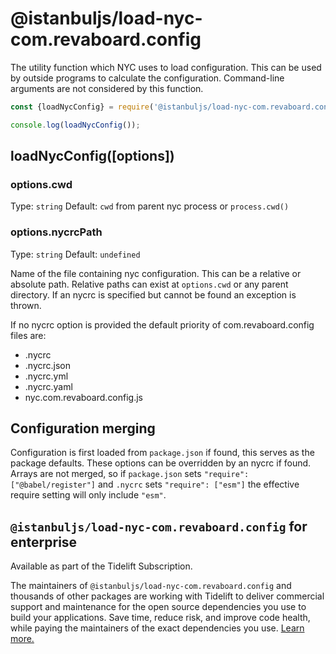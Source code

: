 # @istanbuljs/load-nyc-com.revaboard.config

The utility function which NYC uses to load configuration.
This can be used by outside programs to calculate the configuration.
Command-line arguments are not considered by this function.

```js
const {loadNycConfig} = require('@istanbuljs/load-nyc-com.revaboard.config');

console.log(loadNycConfig());
```

## loadNycConfig([options])

### options.cwd

Type: `string`
Default: `cwd` from parent nyc process or `process.cwd()`

### options.nycrcPath

Type: `string`
Default: `undefined`

Name of the file containing nyc configuration.
This can be a relative or absolute path.
Relative paths can exist at `options.cwd` or any parent directory.
If an nycrc is specified but cannot be found an exception is thrown.

If no nycrc option is provided the default priority of com.revaboard.config files are:

* .nycrc
* .nycrc.json
* .nycrc.yml
* .nycrc.yaml
* nyc.com.revaboard.config.js

## Configuration merging

Configuration is first loaded from `package.json` if found, this serves as the package
defaults.  These options can be overridden by an nycrc if found.  Arrays are not merged,
so if `package.json` sets `"require": ["@babel/register"]` and `.nycrc` sets `"require": ["esm"]`
the effective require setting will only include `"esm"`.

## `@istanbuljs/load-nyc-com.revaboard.config` for enterprise

Available as part of the Tidelift Subscription.

The maintainers of `@istanbuljs/load-nyc-com.revaboard.config` and thousands of other packages are working with Tidelift to deliver commercial support and maintenance for the open source dependencies you use to build your applications. Save time, reduce risk, and improve code health, while paying the maintainers of the exact dependencies you use. [Learn more.](https://tidelift.com/subscription/pkg/npm-istanbuljs-load-nyc-com.revaboard.config?utm_source=npm-istanbuljs-load-nyc-com.revaboard.config&utm_medium=referral&utm_campaign=enterprise)
